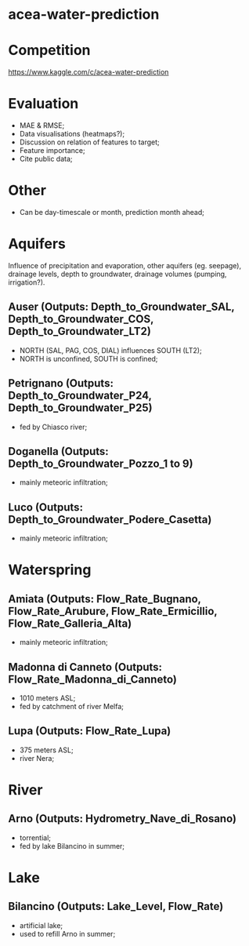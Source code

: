 # acea-water-prediction

# Competition
https://www.kaggle.com/c/acea-water-prediction

# Evaluation
- MAE & RMSE;
- Data visualisations (heatmaps?);
- Discussion on relation of features to target;
- Feature importance;
- Cite public data;

# Other
- Can be day-timescale or month, prediction month ahead;

# Aquifers
Influence of precipitation and evaporation, other aquifers (eg. seepage), drainage levels, depth to groundwater, drainage volumes (pumping, irrigation?).

## Auser (Outputs: Depth_to_Groundwater_SAL, Depth_to_Groundwater_COS, Depth_to_Groundwater_LT2)
- NORTH (SAL, PAG, COS, DIAL) influences SOUTH (LT2);
- NORTH is unconfined, SOUTH is confined;

## Petrignano (Outputs: Depth_to_Groundwater_P24, Depth_to_Groundwater_P25)
- fed by Chiasco river;

## Doganella (Outputs: Depth_to_Groundwater_Pozzo_1 to 9)
- mainly meteoric infiltration;

## Luco (Outputs: Depth_to_Groundwater_Podere_Casetta)
- mainly meteoric infiltration; 

# Waterspring

## Amiata (Outputs: Flow_Rate_Bugnano, Flow_Rate_Arubure, Flow_Rate_Ermicillio, Flow_Rate_Galleria_Alta)
- mainly meteoric infiltration; 

## Madonna di Canneto (Outputs: Flow_Rate_Madonna_di_Canneto)
- 1010 meters ASL;
- fed by catchment of river Melfa;

## Lupa (Outputs: Flow_Rate_Lupa)
- 375 meters ASL;
- river Nera;

# River

## Arno (Outputs: Hydrometry_Nave_di_Rosano)
- torrential;
- fed by lake Bilancino in summer;

# Lake

## Bilancino (Outputs: Lake_Level, Flow_Rate)
- artificial lake;
- used to refill Arno in summer;
